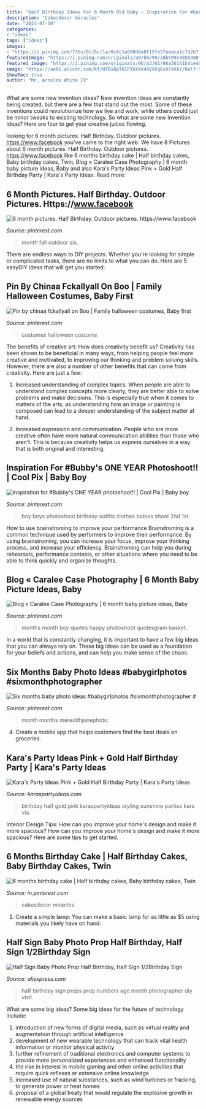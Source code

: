```yaml
---
title: "Half Birthday Ideas For 6 Month Old Baby ~ Inspiration For #bubby&#039;s One Year Photoshoot!!"
description: "Cakesdecor miracles"
date: "2023-07-10"
categories:
- "ideas"
tags: ["ideas"]
images:
- "https://i.pinimg.com/736x/0c/6c/1a/0c6c1a600d8a8f15fe57aeaca1c7d2b7.jpg"
featuredImage: "https://i.pinimg.com/originals/a8/b5/99/a8b599c0858388f35c2f461faae40ac6.jpg"
featured_image: "https://i.pinimg.com/originals/06/a3/61/06a36141b4ce408719ba1641001b30ee.jpg"
image: "https://ae01.alicdn.com/kf/HTB18pT6IFXXXXX4XVXXq6xXFXXXz/Half-Sign-Baby-Photo-Prop-Half-Birthday-Half-Sign-1-2Birthday-Sign-Age-Numbers-Photography-Props.jpg"
ShowToc: true
author: "Mr. Arnoldo White IV"
---
```



What are some new invention ideas?
New invention ideas are constantly being created, but there are a few that stand out the most. Some of these inventions could revolutionize how we live and work, while others could just be minor tweaks to existing technology. So what are some new invention ideas? Here are four to get your creative juices flowing.

	

		
looking for 6 month pictures. Half Birthday. Outdoor pictures. https://www.facebook you've came to the right web. We have 8 Pictures about 6 month pictures. Half Birthday. Outdoor pictures. https://www.facebook like 6 months birthday cake | Half birthday cakes, Baby birthday cakes, Twin, Blog « Caralee Case Photography | 6 month baby picture ideas, Baby and also Kara&#039;s Party Ideas Pink + Gold Half Birthday Party | Kara&#039;s Party Ideas. Read more:
		
    
## 6 Month Pictures. Half Birthday. Outdoor Pictures. Https://www.facebook

<img loading=lazy src="https://i.pinimg.com/originals/06/a3/61/06a36141b4ce408719ba1641001b30ee.jpg" onerror="this.onerror=null;this.src='https://tse3.mm.bing.net/th?id=OIP.jZXd0a2VqZ_LuvCQpGi5cQHaE7&amp;pid=15.1';" alt="6 month pictures. Half Birthday. Outdoor pictures. https://www.facebook">

_Source: pinterest.com_

>month fall outdoor six. 

	

There are endless ways to DIY projects. Whether you're looking for simple or complicated tasks, there are no limits to what you can do. Here are 5 easyDIY ideas that will get you started: 

    
## Pin By Chinaa Fckallyall On Boo | Family Halloween Costumes, Baby First

<img loading=lazy src="https://i.pinimg.com/736x/0c/6c/1a/0c6c1a600d8a8f15fe57aeaca1c7d2b7.jpg" onerror="this.onerror=null;this.src='https://tse2.mm.bing.net/th?id=OIP.UeAVxz0tFfD-hCOcfSyZ_QHaJ3&amp;pid=15.1';" alt="Pin by chinaa fckallyall on Boo | Family halloween costumes, Baby first">

_Source: pinterest.com_

>costumes halloween costume. 

	

The benefits of creative art: How does creativity benefit us?
Creativity has been shown to be beneficial in many ways, from helping people feel more creative and motivated, to improving our thinking and problem solving skills. However, there are also a number of other benefits that can come from creativity. Here are just a few: 
1. Increased understanding of complex topics. When people are able to understand complex concepts more clearly, they are better able to solve problems and make decisions. This is especially true when it comes to matters of the arts, as understanding how an image or painting is composed can lead to a deeper understanding of the subject matter at hand. 

2. Increased expression and communication. People who are more creative often have more natural communication abilities than those who aren’t. This is because creativity helps us express ourselves in a way that is both original and interesting.

    
## Inspiration For #Bubby&#039;s ONE YEAR Photoshoot!! | Cool Pix | Baby Boy

<img loading=lazy src="https://i.pinimg.com/736x/b4/a9/63/b4a96346ab7ecc9f4aa0c3ba47ff57bb--baby-boy-style-boys-style.jpg?b=t" onerror="this.onerror=null;this.src='https://tse2.mm.bing.net/th?id=OIP.TgcyekuBjKTOsoyoB-nrGwDGEs&amp;pid=15.1';" alt="Inspiration for #Bubby&#039;s ONE YEAR photoshoot!! | Cool Pix | Baby boy">

_Source: pinterest.com_

>boy boys photoshoot birthday outfits clothes babies shoot 2nd 1st. 

	

How to use brainstroming to improve your performance
Brainstroming is a common technique used by performers to improve their performance. By using brainstroming, you can increase your focus, improve your thinking process, and increase your efficiency. Brainstroming can help you during rehearsals, performance contests, or other situations where you need to be able to think quickly and organize thoughts.

    
## Blog « Caralee Case Photography | 6 Month Baby Picture Ideas, Baby

<img loading=lazy src="https://i.pinimg.com/736x/6c/30/b3/6c30b3193d7ea2dc1f4b8b7ea7d4c337--egg-basket-kid-photography.jpg" onerror="this.onerror=null;this.src='https://tse3.mm.bing.net/th?id=OIP.v5cbN6V38eDQZg89vWtnEAHaLI&amp;pid=15.1';" alt="Blog « Caralee Case Photography | 6 month baby picture ideas, Baby">

_Source: pinterest.com_

>months month boy quotes happy photoshoot quotesgram basket. 

	

In a world that is constantly changing, it is important to have a few big ideas that you can always rely on. These big ideas can be used as a foundation for your beliefs and actions, and can help you make sense of the chaos.

    
## Six Months Baby Photo Ideas #babygirlphotos #sixmonthphotographer #

<img loading=lazy src="https://i.pinimg.com/originals/a8/b5/99/a8b599c0858388f35c2f461faae40ac6.jpg" onerror="this.onerror=null;this.src='https://tse4.mm.bing.net/th?id=OIP.CCMufCIpsXUSXaAqxXRtggHaLG&amp;pid=15.1';" alt="Six months baby photo ideas #babygirlphotos #sixmonthphotographer #">

_Source: pinterest.com_

>month months meredithjunephoto. 

	

4. Create a mobile app that helps customers find the best deals on groceries. 

    
## Kara&#039;s Party Ideas Pink + Gold Half Birthday Party | Kara&#039;s Party Ideas

<img loading=lazy src="http://karaspartyideas.com/wp-content/uploads/2016/03/Pink-Gold-Birthday-Party-via-Karas-Party-Ideas-KarasPartyIdeas.com9_.jpg" onerror="this.onerror=null;this.src='https://tse2.mm.bing.net/th?id=OIP.tWZYiU9qWF8anafsKm8HtAHaLG&amp;pid=15.1';" alt="Kara&#039;s Party Ideas Pink + Gold Half Birthday Party | Kara&#039;s Party Ideas">

_Source: karaspartyideas.com_

>birthday half gold pink karaspartyideas styling sunshine parties kara via. 

	

Interior Design Tips: How can you improve your home's design and make it more spacious?
How can you improve your home's design and make it more spacious? Here are some tips to get started.

    
## 6 Months Birthday Cake | Half Birthday Cakes, Baby Birthday Cakes, Twin

<img loading=lazy src="https://i.pinimg.com/originals/ca/a6/43/caa64370c6b4017deed1b1a3cf104ea5.jpg" onerror="this.onerror=null;this.src='https://tse2.mm.bing.net/th?id=OIP.jY3cpCUSk9N-Hb1l1EbnGAHaJ3&amp;pid=15.1';" alt="6 months birthday cake | Half birthday cakes, Baby birthday cakes, Twin">

_Source: in.pinterest.com_

>cakesdecor miracles. 

	

1. Create a simple lamp: You can make a basic lamp for as little as $5 using materials you likely have on hand.

    
## Half Sign Baby Photo Prop Half Birthday, Half Sign 1/2Birthday Sign

<img loading=lazy src="https://ae01.alicdn.com/kf/HTB18pT6IFXXXXX4XVXXq6xXFXXXz/Half-Sign-Baby-Photo-Prop-Half-Birthday-Half-Sign-1-2Birthday-Sign-Age-Numbers-Photography-Props.jpg" onerror="this.onerror=null;this.src='https://tse3.mm.bing.net/th?id=OIP.EtEC0syyQEFjOjX12f5zdwHaLH&amp;pid=15.1';" alt="Half Sign Baby Photo Prop Half Birthday, Half Sign 1/2Birthday Sign">

_Source: aliexpress.com_

>half birthday sign props prop numbers age month photographer diy visit. 

	

What are some big ideas?
Some big ideas for the future of technology include: 
1) introduction of new forms of digital media, such as virtual reality and augmentation through artificial intelligence 
2) development of new wearable technology that can track vital health information or monitor physical activity 
3) further refinement of traditional electronics and computer systems to provide more personalized experiences and enhanced functionality 
4) the rise in interest in mobile gaming and other online activities that require quick reflexes or extensive online knowledge 
5) increased use of natural substances, such as wind turbines or fracking, to generate power or heat homes 
6) proposal of a global treaty that would regulate the explosive growth in renewable energy sources

